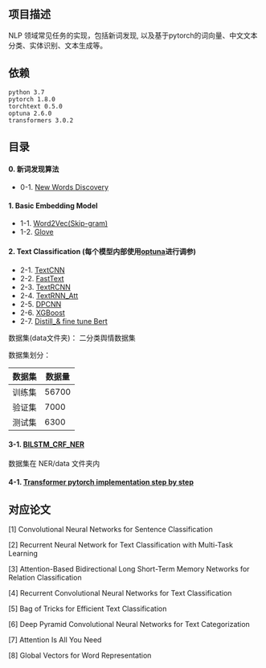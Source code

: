 ## 项目描述
NLP 领域常见任务的实现，包括新词发现, 以及基于pytorch的词向量、中文文本分类、实体识别、文本生成等。 

## 依赖
```
python 3.7
pytorch 1.8.0
torchtext 0.5.0
optuna 2.6.0
transformers 3.0.2
```

## 目录

#### 0. 新词发现算法

- 0-1. [New Words Discovery](0-1.WordsDiscovery)

#### 1. Basic Embedding Model

- 1-1. [Word2Vec(Skip-gram)](1-1.Word2Vec)
- 1-2. [Glove](1-2.Glove)

#### 2. Text Classification (每个模型内部使用[optuna](https://optuna.org/)进行调参)

- 2-1. [TextCNN](2-1.TextCNN)
- 2-2. [FastText](2-2.FastText)
- 2-3. [TextRCNN](2-3.TextRCNN)
- 2-4. [TextRNN_Att](2-4.TextRNN_Att)
- 2-5. [DPCNN](2-5.DPCNN)
- 2-6. [XGBoost](2-6.XGboost)
- 2-7. [Distill_& fine tune Bert](2-7.Distill_finetune_Bert)
 
数据集(data文件夹)： 二分类舆情数据集

数据集划分：

数据集|数据量
--|--
训练集|56700
验证集|7000
测试集|6300

#### 3-1. [BILSTM_CRF_NER](3-1.NER)

数据集在 NER/data 文件夹内

#### 4-1. [Transformer pytorch implementation step by step](4-1.Transformer)

## 对应论文

[1] Convolutional Neural Networks for Sentence Classification

[2] Recurrent Neural Network for Text Classification with Multi-Task Learning

[3] Attention-Based Bidirectional Long Short-Term Memory Networks for Relation Classification

[4] Recurrent Convolutional Neural Networks for Text Classification

[5] Bag of Tricks for Efficient Text Classification

[6] Deep Pyramid Convolutional Neural Networks for Text Categorization

[7] Attention Is All You Need

[8] Global Vectors for Word Representation
